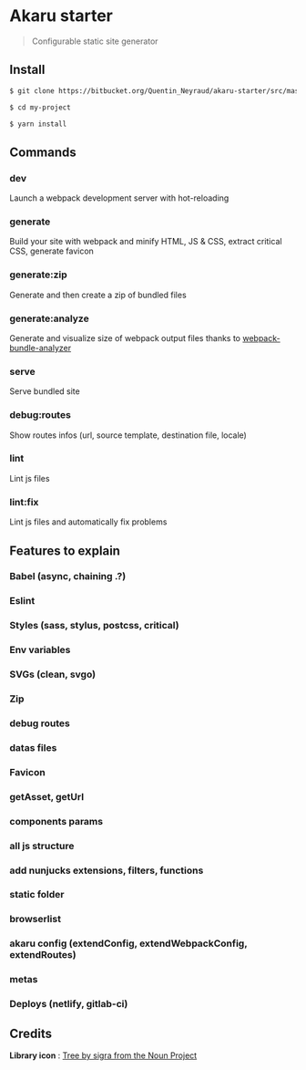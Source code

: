 # Akaru starter

> Configurable static site generator

## Install

```bash
$ git clone https://bitbucket.org/Quentin_Neyraud/akaru-starter/src/master my-project

$ cd my-project

$ yarn install
```

## Commands

### dev

Launch a webpack development server with hot-reloading

### generate

Build your site with webpack and minify HTML, JS & CSS, extract critical CSS, generate favicon

### generate:zip

Generate and then create a zip of bundled files

### generate:analyze

Generate and visualize size of webpack output files thanks to [webpack-bundle-analyzer](https://www.npmjs.com/package/webpack-bundle-analyzer)

### serve

Serve bundled site

### debug:routes

Show routes infos (url, source template, destination file, locale)

### lint

Lint js files

### lint:fix

Lint js files and automatically fix problems

## Features to explain

### Babel (async, chaining .?)
### Eslint
### Styles (sass, stylus, postcss, critical)
### Env variables
### SVGs (clean, svgo)
### Zip
### debug routes
### datas files
### Favicon
### getAsset, getUrl
### components params
### all js structure
### add nunjucks extensions, filters, functions
### static folder
### browserlist
### akaru config (extendConfig, extendWebpackConfig, extendRoutes)
### metas
### Deploys (netlify, gitlab-ci)


## Credits

**Library icon** :  [Tree by sigra from the Noun Project](https://thenounproject.com/term/tree/2863734/)
